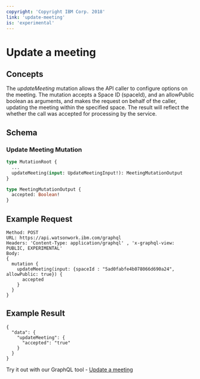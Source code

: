 ```yaml
---
copyright: 'Copyright IBM Corp. 2018'
link: 'update-meeting'
is: 'experimental'
---
```


# Update a meeting

## Concepts

The _updateMeeting_ mutation allows the API caller to configure options on the meeting.  The mutation accepts a Space ID (spaceId), and an allowPublic boolean as arguments, and makes the request on behalf of the caller, updating the meeting within the specified space.  The result will reflect the whether the call was accepted for processing by the service.

## Schema

### Update Meeting Mutation



```graphql
type MutationRoot {
  ...
  updateMeeting(input: UpdateMeetingInput!): MeetingMutationOutput
}

type MeetingMutationOutput {
  accepted: Boolean!
}
```

## Example Request

~~~~
Method: POST
URL: https://api.watsonwork.ibm.com/graphql
Headers: 'Content-Type: application/graphql' , 'x-graphql-view: PUBLIC, EXPERIMENTAL'
Body:
{
  mutation {
    updateMeeting(input: {spaceId : "5ad0fabfe4b078066d690a24", allowPublic: true}) {
      accepted
    }
  }
}
~~~~
## Example Result

~~~~
{
  "data": {
    "updateMeeting": {
      "accepted": "true"
    }
  }
}
~~~~

Try it out with our GraphQL tool - <a href="https://developer.watsonwork.ibm.com/tools/graphql?apiType=experimental&query=mutation%20updateMeeting%20{%20%20updateMeeting(input: {spaceId:%20%22space-id%22,%20allowPublic:%20true})%20{%20%20%20%20accepted%20%20}}" target="_blank">Update a meeting</a>
